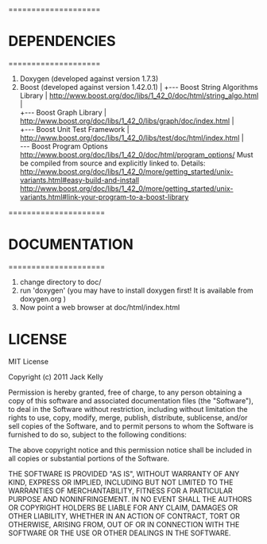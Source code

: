 
====================
#   DEPENDENCIES   #
====================

1. Doxygen (developed against version 1.7.3)
2. Boost   (developed against version 1.42.0.1)
 | 
 +--- Boost String Algorithms Library
 |        http://www.boost.org/doc/libs/1_42_0/doc/html/string_algo.html
 |        
 +--- Boost Graph Library
 |        http://www.boost.org/doc/libs/1_42_0/libs/graph/doc/index.html
 |         
 +--- Boost Unit Test Framework
 |         http://www.boost.org/doc/libs/1_42_0/libs/test/doc/html/index.html
 |         
 \--- Boost Program Options
           http://www.boost.org/doc/libs/1_42_0/doc/html/program_options/
           Must be compiled from source and explicitly linked to.
           Details:
              http://www.boost.org/doc/libs/1_42_0/more/getting_started/unix-variants.html#easy-build-and-install
              http://www.boost.org/doc/libs/1_42_0/more/getting_started/unix-variants.html#link-your-program-to-a-boost-library


=====================
#   DOCUMENTATION   #
=====================

1. change directory to doc/
2. run 'doxygen' (you may have to install doxygen first! It is available from doxygen.org )
3. Now point a web browser at doc/html/index.html 


# LICENSE

MIT License

Copyright (c) 2011 Jack Kelly

Permission is hereby granted, free of charge, to any person obtaining a copy of this software and associated documentation files (the "Software"), to deal in the Software without restriction, including without limitation the rights to use, copy, modify, merge, publish, distribute, sublicense, and/or sell copies of the Software, and to permit persons to whom the Software is furnished to do so, subject to the following conditions:

The above copyright notice and this permission notice shall be included in all copies or substantial portions of the Software.

THE SOFTWARE IS PROVIDED "AS IS", WITHOUT WARRANTY OF ANY KIND, EXPRESS OR IMPLIED, INCLUDING BUT NOT LIMITED TO THE WARRANTIES OF MERCHANTABILITY, FITNESS FOR A PARTICULAR PURPOSE AND NONINFRINGEMENT. IN NO EVENT SHALL THE AUTHORS OR COPYRIGHT HOLDERS BE LIABLE FOR ANY CLAIM, DAMAGES OR OTHER LIABILITY, WHETHER IN AN ACTION OF CONTRACT, TORT OR OTHERWISE, ARISING FROM, OUT OF OR IN CONNECTION WITH THE SOFTWARE OR THE USE OR OTHER DEALINGS IN THE SOFTWARE.
